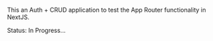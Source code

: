 This an Auth + CRUD application to test the App Router functionality in NextJS.

Status: In Progress...

